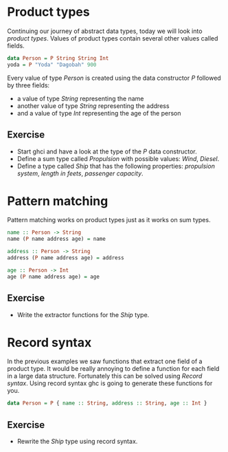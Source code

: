 # Product types

Continuing our journey of abstract data types, today we will look into *product
types*.  Values of product types contain several other values called fields.

``` haskell
data Person = P String String Int
yoda = P "Yoda" "Dagobah" 900
```

Every value of type *Person* is created using the data constructor *P* followed
by three fields:
 * a value of type *String* representing the name
 * another value of type *String* representing the address
 * and a value of type *Int* representing the age of the person

## Exercise
 * Start ghci and have a look at the type of the *P* data constructor.
 * Define a sum type called *Propulsion* with possible values: *Wind*, *Diesel*.
 * Define a type called *Ship* that has the following properties: *propulsion
   system*, *length in feets*, *passenger capacity*.

# Pattern matching

Pattern matching works on product types just as it works on sum types.

``` haskell
name :: Person -> String
name (P name address age) = name

address :: Person -> String
address (P name address age) = address

age :: Person -> Int
age (P name address age) = age
```

## Exercise
 * Write the extractor functions for the *Ship* type.

# Record syntax

In the previous examples we saw functions that extract one field of a product
type.  It would be really annoying to define a function for each field in a
large data structure.  Fortunately this can be solved using *Record syntax*.
Using record syntax ghc is going to generate these functions for you.

``` haskell
data Person = P { name :: String, address :: String, age :: Int }
```

## Exercise
 * Rewrite the *Ship* type using record syntax.


